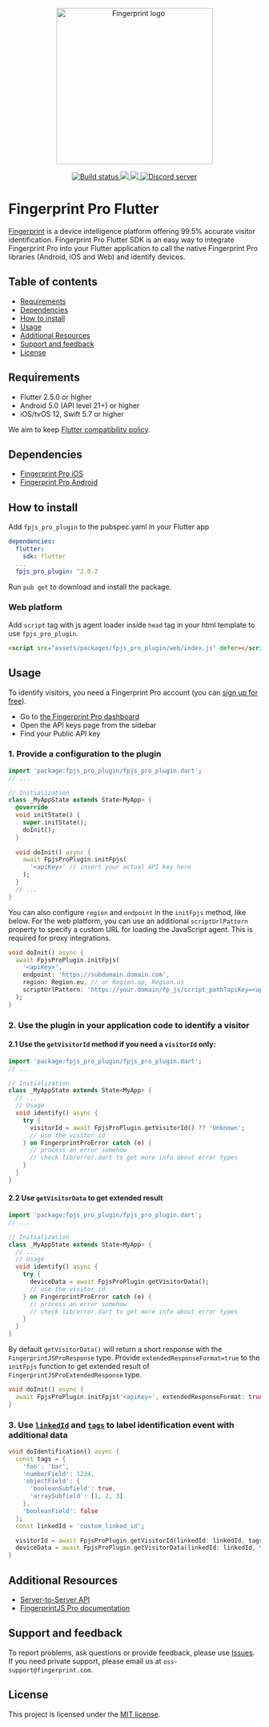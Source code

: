 <p align="center">
  <a href="https://fingerprint.com">
    <picture>
     <source media="(prefers-color-scheme: dark)" srcset="https://raw.githubusercontent.com/fingerprintjs/fingerprintjs-pro-flutter/main/res/logo_light.svg" />
     <source media="(prefers-color-scheme: light)" srcset="https://raw.githubusercontent.com/fingerprintjs/fingerprintjs-pro-flutter/main/res/logo_dark.svg" />
     <img src="https://raw.githubusercontent.com/fingerprintjs/fingerprintjs-pro-flutter/main/res/logo_dark.svg" alt="Fingerprint logo" width="312px" />
   </picture>
  </a>
</p>
<p align="center">
  <a href="https://github.com/fingerprintjs/fingerprintjs-pro-flutter/actions/workflows/ci.yml">
    <img src="https://github.com/fingerprintjs/fingerprintjs-pro-flutter/actions/workflows/ci.yml/badge.svg" alt="Build status">
  </a>
  <a href="https://pub.dev/packages/fpjs_pro_plugin">
    <img src="https://img.shields.io/pub/v/fpjs_pro_plugin.svg"/>
  </a>
  <a href="https://opensource.org/licenses/MIT">
    <img src="https://img.shields.io/:license-mit-blue.svg?style=flat"/>
  </a>
  <a href="https://discord.gg/39EpE2neBg">
    <img src="https://img.shields.io/discord/852099967190433792?style=logo&label=Discord&logo=Discord&logoColor=white" alt="Discord server">
  </a>
</p>

# Fingerprint Pro Flutter
[Fingerprint](https://fingerprint.com/) is a device intelligence platform offering 99.5% accurate visitor
identification. Fingerprint Pro Flutter SDK is an easy way to integrate Fingerprint Pro into your Flutter
application to call the native Fingerprint Pro libraries (Android, iOS and Web) and identify devices.

## Table of contents
* [Requirements](#requirements)
* [Dependencies](#dependencies)
* [How to install](#how-to-install)
* [Usage](#usage)
* [Additional Resources](#additional-resources)
* [Support and feedback](#support-and-feedback)
* [License](#license)

## Requirements
- Flutter 2.5.0 or higher
- Android 5.0 (API level 21+) or higher
- iOS/tvOS 12, Swift 5.7 or higher

We aim to keep [Flutter compatibility policy](https://docs.flutter.dev/release/compatibility-policy).

## Dependencies
- [Fingerprint Pro iOS](https://github.com/fingerprintjs/fingerprintjs-pro-ios)
- [Fingerprint Pro Android](https://github.com/fingerprintjs/fingerprintjs-pro-android)

## How to install
Add `fpjs_pro_plugin` to the pubspec.yaml in your Flutter app

```yaml
dependencies:
  flutter:
    sdk: flutter
  ...
  fpjs_pro_plugin: ^2.0.2
```

Run `pub get` to download and install the package.

### Web platform

Add `script` tag with js agent loader inside `head` tag in your html template to use `fpjs_pro_plugin`.

```html
<script src="assets/packages/fpjs_pro_plugin/web/index.js" defer></script>
```

## Usage
To identify visitors, you need a Fingerprint Pro account (you can [sign up for free](https://dashboard.fingerprintjs.com/signup/)).

- Go to [the Fingerprint Pro dashboard](https://dashboard.fingerprint.com/)
- Open the API keys page from the sidebar
- Find your Public API key

### 1. Provide a configuration to the plugin

```dart
import 'package:fpjs_pro_plugin/fpjs_pro_plugin.dart';
// ...

// Initialization
class _MyAppState extends State<MyApp> {
  @override
  void initState() {
    super.initState();
    doInit();
  }
  
  void doInit() async {
    await FpjsProPlugin.initFpjs(
      '<apiKey>' // insert your actual API key here
    );
  }
  // ...
}
```

You can also configure `region` and `endpoint` in the `initFpjs` method, like below. For the web platform, you can use an additional `scriptUrlPattern` property to specify a custom URL for loading the JavaScript agent. This is required for proxy integrations.
```dart
void doInit() async {
  await FpjsProPlugin.initFpjs(
    '<apiKey>',
    endpoint: 'https://subdomain.domain.com',
    region: Region.eu, // or Region.ap, Region.us
    scriptUrlPattern: 'https://your.domain/fp_js/script_path?apiKey=<apiKey>&version=<version>&loaderVersion=<loaderVersion>'
  );
}
```

### 2. Use the plugin in your application code to identify a visitor

#### 2.1 Use the `getVisitorId` method if you need a `visitorId` only: 

```dart
import 'package:fpjs_pro_plugin/fpjs_pro_plugin.dart';
// ...

// Initialization
class _MyAppState extends State<MyApp> {
  // ...
  // Usage
  void identify() async {
    try {
      visitorId = await FpjsProPlugin.getVisitorId() ?? 'Unknown';
      // use the visitor id
    } on FingerprintProError catch (e) {
      // process an error somehow
      // check lib/error.dart to get more info about error types
    }
  }
}
```

#### 2.2 Use `getVisitorData` to get extended result

```dart
import 'package:fpjs_pro_plugin/fpjs_pro_plugin.dart';
// ...

// Initialization
class _MyAppState extends State<MyApp> {
  // ...
  // Usage
  void identify() async {
    try {
      deviceData = await FpjsProPlugin.getVisitorData();
      // use the visitor id
    } on FingerprintProError catch (e) {
      // process an error somehow
      // check lib/error.dart to get more info about error types
    }
  }
}
```

By default `getVisitorData()` will return a short response with the `FingerprintJSProResponse` type.
Provide `extendedResponseFormat=true` to the `initFpjs` function to get extended result of `FingerprintJSProExtendedResponse` type.

```dart
void doInit() async {
  await FpjsProPlugin.initFpjs('<apiKey>', extendedResponseFormat: true);
}
```

### 3. Use [`linkedId`](https://dev.fingerprint.com/docs/js-agent#linkedid) and [`tags`](https://dev.fingerprint.com/docs/js-agent#tag) to label identification event with additional data

```dart
void doIdentification() async {
  const tags = {
    'foo': 'bar',
    'numberField': 1234,
    'objectField': {
      'booleanSubfield': true,
      'arraySubfield': [1, 2, 3]
    },
    'booleanField': false
  };
  const linkedId = 'custom_linked_id';

  visitorId = await FpjsProPlugin.getVisitorId(linkedId: linkedId, tags: tags);
  deviceData = await FpjsProPlugin.getVisitorData(linkedId: linkedId, tags: tags);
}
```

## Additional Resources
- [Server-to-Server API](https://dev.fingerprint.com/docs/server-api)
- [FingerprintJS Pro documentation](https://dev.fingerprint.com/docs)

## Support and feedback

To report problems, ask questions or provide feedback, please
use [Issues](https://github.com/fingerprintjs/fingerprintjs-pro-flutter/issues). If you need private support, please
email us at `oss-support@fingerprint.com`.

## License
This project is licensed under the [MIT license](https://github.com/fingerprintjs/fingerprintjs-pro-flutter/blob/main/LICENSE).
